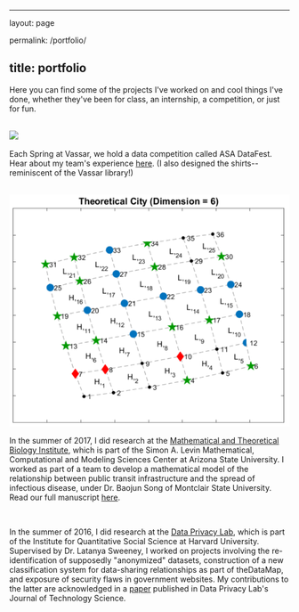 ﻿---

layout: page

permalink: /portfolio/

title: portfolio
---



Here you can find some of the projects I've worked on and cool things I've done, whether they've been for class, an internship, a competition, or just for fun.

<br/>

<img src="/img/final-datafest-front-bw" class="col one right">

Each Spring at Vassar, we hold a data competition called ASA DataFest. Hear about my team's experience <a href="{{ site.baseurl }}/datafest/">here</a>. (I also designed the shirts-- reminiscent of the Vassar library!)

<br/>

<img src="/img/mtbi.png" class="col one left">

In the summer of 2017, I did research at the <a href="https://mtbi.asu.edu/">Mathematical and Theoretical Biology Institute</a>, which is part of the Simon A. Levin Mathematical, Computational and Modeling Sciences Center at Arizona State University. I worked as part of a team to develop a mathematical model of the relationship between public transit infrastructure and the spread of infectious disease, under Dr. Baojun Song of Montclair State University. Read our full manuscript <a href="https://mtbi.asu.edu/sites/default/files/manuscript.pdf">here</a>.

<br/>

In the summer of 2016, I did research at the <a href="https://dataprivacylab.org/">Data Privacy Lab</a>, which is part of the Institute for Quantitative Social Science at Harvard University. Supervised by Dr. Latanya Sweeney, I worked on projects involving the  re-identification of supposedly "anonymized" datasets, construction of a new classification system for data-sharing relationships as part of theDataMap, and exposure of security flaws in government websites. My contributions to the latter are acknowledged in a <a href="https://techscience.org/a/2017090601/">paper</a> published in Data Privacy Lab's Journal of Technology Science.